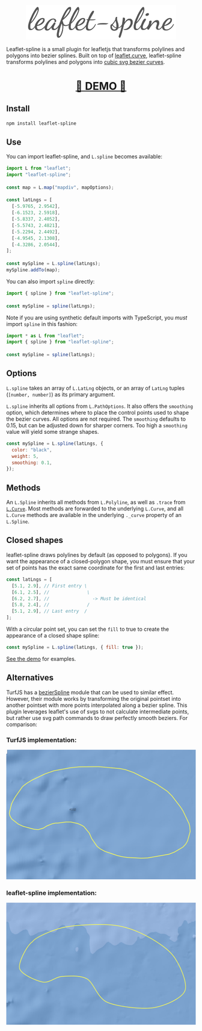 <p align="center">
  <img src="./assets/spline.png" width="400px">
</p>

Leaflet-spline is a small plugin for leafletjs that transforms polylines and polygons into bezier splines. Built on top of [leaflet.curve](https://github.com/elfalem/Leaflet.curve), leaflet-spline transforms polylines and polygons into [cubic svg bezier curves](https://developer.mozilla.org/en-US/docs/Web/SVG/Tutorial/Paths#b%C3%A9zier_curves).

<h1 align="center"><a href="https://slutske22.github.io/leaflet-spline/" target="_blank">👀 DEMO 👀</a></h1>

## Install

`npm install leaflet-spline`

## Use

You can import leaflet-spline, and `L.spline` becomes available:

```js
import L from "leaflet";
import "leaflet-spline";

const map = L.map("mapdiv", mapOptions);

const latLngs = [
  [-5.9765, 2.9542],
  [-6.1523, 2.5918],
  [-5.8337, 2.4052],
  [-5.5743, 2.4821],
  [-5.2294, 2.4492],
  [-4.9545, 2.1308],
  [-4.3286, 2.0544],
];

const mySpline = L.spline(latLngs);
mySpline.addTo(map);
```

You can also import `spline` directly:

```js
import { spline } from "leaflet-spline";

const mySpline = spline(latLngs);
```

Note if you are using synthetic default imports with TypeScript, you _must_ import `spline` in this fashion:

```js
import * as L from "leaflet";
import { spline } from "leaflet-spline";

const mySpline = spline(latLngs);
```

## Options

`L.spline` takes an array of `L.LatLng` objects, or an array of `LatLng` tuples (`[number, number]`) as its primary argument.

`L.spline` inherits all options from `L.PathOptions`. It also offers the `smoothing` option, which determines where to place the control points used to shape the bezier curves. All options are not required. The `smoothing` defaults to 0.15, but can be adjusted down for sharper corners. Too high a `smoothing` value will yield some strange shapes.

```js
const mySpline = L.spline(latLngs, {
  color: "black",
  weight: 5,
  smoothing: 0.1,
});
```

## Methods

An `L.Spline` inherits all methods from `L.Polyline`, as well as `.trace` from [`L.Curve`](https://github.com/elfalem/Leaflet.curve#api). Most methods are forwarded to the underlying `L.Curve`, and all `L.Curve` methods are available in the underlying `._curve` property of an `L.Spline`.

## Closed shapes

leaflet-spline draws polylines by default (as opposed to polygons). If you want the appearance of a closed-polygon shape, you must ensure that your set of points has the exact same coordinate for the first and last entries:

```js
const latLngs = [
  [5.1, 2.9], // First entry \
  [6.1, 2.5], //              \
  [6.2, 2.7], //                -> Must be identical
  [5.8, 2.4], //              /
  [5.1, 2.9], // Last entry  /
];
```

With a circular point set, you can set the `fill` to true to create the appearance of a closed shape spline:

```js
const mySpline = L.spline(latLngs, { fill: true });
```

[See the demo](https://slutske22.github.io/leaflet-spline/) for examples.

## Alternatives

TurfJS has a [bezierSpline](https://turfjs.org/docs/#bezierSpline) module that can be used to similar effect. However, their module works by transforming the original pointset into another pointset with more points interpolated along a bezier spline. This plugin leverages leaflet's use of svgs to not calculate intermediate points, but rather use svg path commands to draw perfectly smooth beziers. For comparison:

### TurfJS implementation:

<img src="./assets/turfjs.png">

### leaflet-spline implementation:

<img src="./assets/lspline.png">
